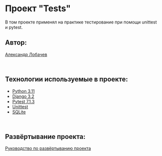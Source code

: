 # Проект "Tests"

В том проекте применял на практике тестирование при помощи unittest и pytest.

## Автор:

[Александр Лобачев](https://github.com/AlexandrLobachev/)

<br>

## Технологии используемые в проекте:
- [Python 3.11](https://docs.python.org/release/3.11.5/)
- [Django 3.2](https://docs.djangoproject.com/en/3.2/)
- [Pytest 7.1.3](https://docs.pytest.org/en/7.1.x/)
- [Unittest](https://docs.python.org/3/library/unittest.html)
- [SQLite](https://www.sqlite.org/docs.html)

<br>

## Развёртывание проекта:
[Руководство по развёртыванию проекта](./SetUp.md)

<br>




